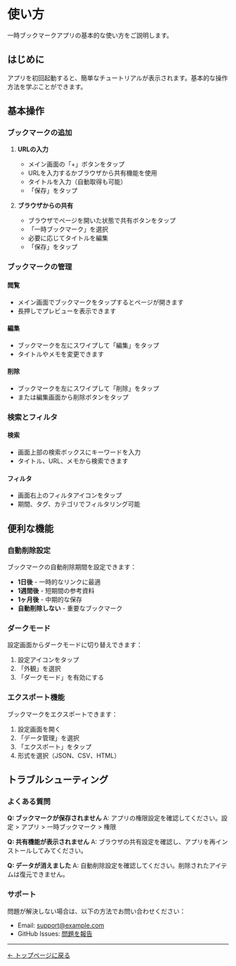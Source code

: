 # 使い方

一時ブックマークアプリの基本的な使い方をご説明します。

## はじめに

アプリを初回起動すると、簡単なチュートリアルが表示されます。基本的な操作方法を学ぶことができます。

## 基本操作

### ブックマークの追加

1. **URLの入力**
   - メイン画面の「+」ボタンをタップ
   - URLを入力するかブラウザから共有機能を使用
   - タイトルを入力（自動取得も可能）
   - 「保存」をタップ

2. **ブラウザからの共有**
   - ブラウザでページを開いた状態で共有ボタンをタップ
   - 「一時ブックマーク」を選択
   - 必要に応じてタイトルを編集
   - 「保存」をタップ

### ブックマークの管理

#### 閲覧
- メイン画面でブックマークをタップするとページが開きます
- 長押しでプレビューを表示できます

#### 編集
- ブックマークを左にスワイプして「編集」をタップ
- タイトルやメモを変更できます

#### 削除
- ブックマークを左にスワイプして「削除」をタップ
- または編集画面から削除ボタンをタップ

### 検索とフィルタ

#### 検索
- 画面上部の検索ボックスにキーワードを入力
- タイトル、URL、メモから検索できます

#### フィルタ
- 画面右上のフィルタアイコンをタップ
- 期間、タグ、カテゴリでフィルタリング可能

## 便利な機能

### 自動削除設定

ブックマークの自動削除期間を設定できます：

- **1日後** - 一時的なリンクに最適
- **1週間後** - 短期間の参考資料
- **1ヶ月後** - 中期的な保存
- **自動削除しない** - 重要なブックマーク

### ダークモード

設定画面からダークモードに切り替えできます：

1. 設定アイコンをタップ
2. 「外観」を選択
3. 「ダークモード」を有効にする

### エクスポート機能

ブックマークをエクスポートできます：

1. 設定画面を開く
2. 「データ管理」を選択
3. 「エクスポート」をタップ
4. 形式を選択（JSON、CSV、HTML）

## トラブルシューティング

### よくある質問

**Q: ブックマークが保存されません**
A: アプリの権限設定を確認してください。設定 > アプリ > 一時ブックマーク > 権限

**Q: 共有機能が表示されません**
A: ブラウザの共有設定を確認し、アプリを再インストールしてみてください。

**Q: データが消えました**
A: 自動削除設定を確認してください。削除されたアイテムは復元できません。

### サポート

問題が解決しない場合は、以下の方法でお問い合わせください：

- Email: [support@example.com](mailto:support@example.com)
- GitHub Issues: [問題を報告](https://github.com/username/repository-name/issues)

---

[← トップページに戻る](index.md) 